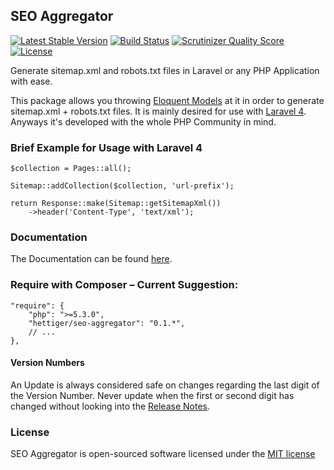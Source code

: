 ## SEO Aggregator

[![Latest Stable Version](https://poser.pugx.org/hettiger/seo-aggregator/version.png)](https://packagist.org/packages/hettiger/seo-aggregator) [![Build Status](https://travis-ci.org/hettiger/seo-aggregator.png?branch=master)](https://travis-ci.org/hettiger/seo-aggregator) [![Scrutinizer Quality Score](https://scrutinizer-ci.com/g/hettiger/seo-aggregator/badges/quality-score.png?s=51d0f6f08bc4f4f905d34bd633ccbecdb04cfdc0)](https://scrutinizer-ci.com/g/hettiger/seo-aggregator/) [![License](https://poser.pugx.org/hettiger/seo-aggregator/license.png)](https://packagist.org/packages/hettiger/seo-aggregator)

Generate sitemap.xml and robots.txt files in Laravel or any PHP Application with ease.

This package allows you throwing [Eloquent Models](https://github.com/illuminate/database) at it in order to generate
sitemap.xml + robots.txt files. It is mainly desired for use with [Laravel 4](http://laravel.com). Anyways it's
developed with the whole PHP Community in mind.

### Brief Example for Usage with Laravel 4

    $collection = Pages::all();

    Sitemap::addCollection($collection, 'url-prefix');

    return Response::make(Sitemap::getSitemapXml())
        ->header('Content-Type', 'text/xml');

### Documentation

The Documentation can be found [here](docs/index.md).

### Require with Composer – Current Suggestion:

    "require": {
        "php": ">=5.3.0",
        "hettiger/seo-aggregator": "0.1.*",
        // ...
    },

#### Version Numbers

An Update is always considered safe on changes regarding the last digit of the Version Number. Never update when the
first or second digit has changed without looking into the [Release Notes](release-notes.md).

### License

SEO Aggregator is open-sourced software licensed under the [MIT license](http://opensource.org/licenses/MIT)
